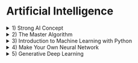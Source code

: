 # Artificial Intelligence

<details><summary>1) Strong AI Concept</summary><p>
  
## Strong AI Concept [_(Alexey Redozubov)_](https://www.youtube.com/user/aldrd/videos)
### [Концепция сильного ИИ](https://www.youtube.com/playlist?list=PLlXPdFJuBl9Mp1hv0-nRvNzc6iPL_-Vp9) _(2019)_
1. [Возможен ли искусственный интеллект?](https://www.youtube.com/watch?v=VJBhH299-Rs)
1. [Что такое сознание и какова его природа?](https://www.youtube.com/watch?v=FDYikQOKKKk)
1. [Возможен ли искусственный интеллект без эмоций?](https://www.youtube.com/watch?v=Pe1MYj7mceI)
1. [Как работает человеческая память?](https://www.youtube.com/watch?v=sf15hC8SuEE)
1. [Трансгуманизм](https://www.youtube.com/watch?v=93DYvd3ar0Q)

</p></details>
<details><summary>2) The Master Algorithm</summary><p>
  
## [The Master Algorithm](https://www.amazon.com/Master-Algorithm-Ultimate-Learning-Machine-ebook/dp/B012271YB2) _(Pedro Domingos)_

</p></details>
<details><summary>3) Introduction to Machine Learning with Python</summary><p>

## [Introduction to Machine Learning with Python](https://www.amazon.com/Introduction-Machine-Learning-Python-Scientists/dp/1449369413) _(Andreas Muller, Sarah Guido)_

</p></details>
<details><summary>4) Make Your Own Neural Network</summary><p>
  
## [Make Your Own Neural Network](https://www.amazon.com/Make-Your-Own-Neural-Network/dp/1530826608) _(Tariq Rashid)_

</p></details>
<details><summary>5) Generative Deep Learning</summary><p>

## [Generative Deep Learning](https://www.amazon.com/Generative-Deep-Learning-Teaching-Machines/dp/1492041947) _(David Foster)_
- [source code](https://github.com/davidADSP/GDL_code)
- [Learn Python](https://www.learnpython.org/)
- [Hands-On Machine Learning with Scikit-Learn, Keras, and TensorFlow](https://www.amazon.com/Hands-Machine-Learning-Scikit-Learn-TensorFlow/dp/1492032646) _(Aurelien Geron)_
- [Deep Learning with Python](https://www.amazon.com/Deep-Learning-Python-Francois-Chollet/dp/1617294438) _(Francois Chollet)_
- [Papers With Code](https://paperswithcode.com/)
- [Google Colaboratory](https://colab.research.google.com/)

</p></details>
